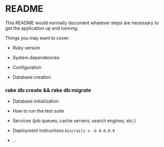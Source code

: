# README

This README would normally document whatever steps are necessary to get the
application up and running.

Things you may want to cover:

* Ruby version

* System dependencies

* Configuration

* Database creation
### rake db:create && rake db:migrate
* Database initialization

* How to run the test suite

* Services (job queues, cache servers, search engines, etc.)

* Deployment instructions
`bin/rails s -b 0.0.0.0`
<!-- bin/rails s -b 0.0.0.0 -p 3001 -->
* ...
